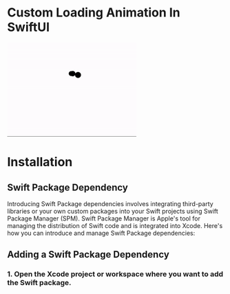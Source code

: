 # Custom Loading Animation In SwiftUI

![](https://github.com/bilalmughal9321/CustomLoader/blob/main/resources/image.gif)


# Installation

## Swift Package Dependency

Introducing Swift Package dependencies involves integrating third-party libraries or your own custom packages into your Swift projects using Swift Package Manager (SPM).
Swift Package Manager is Apple's tool for managing the distribution of Swift code and is integrated into Xcode. Here's how you can introduce and manage Swift Package dependencies:

## Adding a Swift Package Dependency

### 1. Open the Xcode project or workspace where you want to add the Swift package.
